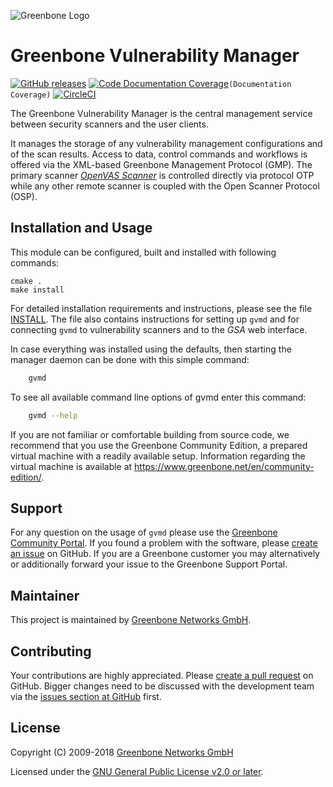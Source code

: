 ![Greenbone Logo](https://www.greenbone.net/wp-content/uploads/gb_logo_resilience_horizontal.png)

# Greenbone Vulnerability Manager

[![GitHub releases](https://img.shields.io/github/release/greenbone/gvmd.svg)](https://github.com/greenbone/gvmd/releases)
[![Code Documentation Coverage](https://codecov.io/gh/greenbone/gvmd/branch/master/graphs/badge.svg?flag=documentation)](https://codecov.io/gh/greenbone/gvmd)`(Documentation Coverage)`
[![CircleCI](https://circleci.com/gh/greenbone/gvmd/tree/master.svg?style=svg)](https://circleci.com/gh/greenbone/gvmd/tree/master)

The Greenbone Vulnerability Manager is the central management service between
security scanners and the user clients.

It manages the storage of any vulnerability management configurations and of the
scan results. Access to data, control commands and workflows is offered via the
XML-based Greenbone Management Protocol (GMP). The primary scanner
*[OpenVAS Scanner](https://github.com/greenbone/openvas-scanner)*
is controlled directly via protocol OTP while any other remote scanner is coupled
with the Open Scanner Protocol (OSP).

## Installation and Usage

This module can be configured, built and installed with following commands:

    cmake .
    make install

For detailed installation requirements and instructions, please see the file
[INSTALL](INSTALL). The file also contains instructions for setting up `gvmd`
and for connecting `gvmd` to vulnerability scanners and to the *GSA* web
interface.

In case everything was installed using the defaults, then starting the manager
daemon can be done with this simple command:

```sh
    gvmd
```

To see all available command line options of gvmd enter this command:

```sh
    gvmd --help
```

If you are not familiar or comfortable building from source code, we recommend
that you use the Greenbone Community Edition, a prepared virtual machine with a
readily available setup. Information regarding the virtual machine is available
at <https://www.greenbone.net/en/community-edition/>.

## Support

For any question on the usage of `gvmd` please use the [Greenbone Community
Portal](https://community.greenbone.net/c/gse). If you found a problem with the
software, please [create an issue](https://github.com/greenbone/gvmd/issues) on
GitHub. If you are a Greenbone customer you may alternatively or additionally
forward your issue to the Greenbone Support Portal.

## Maintainer

This project is maintained by [Greenbone Networks GmbH](https://www.greenbone.net/).

## Contributing

Your contributions are highly appreciated. Please [create a pull
request](https://github.com/greenbone/gvmd/pulls) on GitHub. Bigger changes need
to be discussed with the development team via the [issues section at
GitHub](https://github.com/greenbone/gvmd/issues) first.

## License

Copyright (C) 2009-2018 [Greenbone Networks GmbH](https://www.greenbone.net/)

Licensed under the [GNU General Public License v2.0 or later](COPYING).
